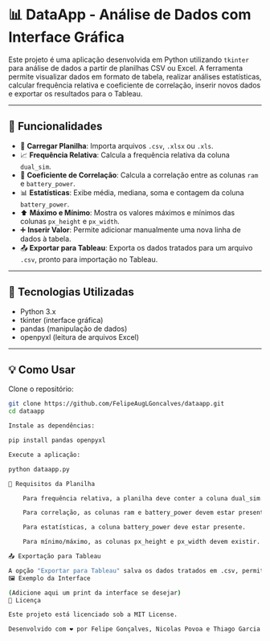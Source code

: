 # 📊 DataApp - Análise de Dados com Interface Gráfica

Este projeto é uma aplicação desenvolvida em Python utilizando `tkinter` para análise de dados a partir de planilhas CSV ou Excel. A ferramenta permite visualizar dados em formato de tabela, realizar análises estatísticas, calcular frequência relativa e coeficiente de correlação, inserir novos dados e exportar os resultados para o Tableau.

---

## 🚀 Funcionalidades

- 📂 **Carregar Planilha**: Importa arquivos `.csv`, `.xlsx` ou `.xls`.
- 📈 **Frequência Relativa**: Calcula a frequência relativa da coluna `dual_sim`.
- 🔗 **Coeficiente de Correlação**: Calcula a correlação entre as colunas `ram` e `battery_power`.
- 📊 **Estatísticas**: Exibe média, mediana, soma e contagem da coluna `battery_power`.
- ⬆️ **Máximo e Mínimo**: Mostra os valores máximos e mínimos das colunas `px_height` e `px_width`.
- ➕ **Inserir Valor**: Permite adicionar manualmente uma nova linha de dados à tabela.
- 📤 **Exportar para Tableau**: Exporta os dados tratados para um arquivo `.csv`, pronto para importação no Tableau.

---

## 🧰 Tecnologias Utilizadas

- Python 3.x  
- tkinter (interface gráfica)  
- pandas (manipulação de dados)  
- openpyxl (leitura de arquivos Excel)

---

## 💡 Como Usar

Clone o repositório:

```bash
git clone https://github.com/FelipeAugLGoncalves/dataapp.git
cd dataapp

Instale as dependências:

pip install pandas openpyxl

Execute a aplicação:

python dataapp.py

📑 Requisitos da Planilha

    Para frequência relativa, a planilha deve conter a coluna dual_sim.

    Para correlação, as colunas ram e battery_power devem estar presentes e conter valores numéricos.

    Para estatísticas, a coluna battery_power deve estar presente.

    Para mínimo/máximo, as colunas px_height e px_width devem existir.

📤 Exportação para Tableau

A opção "Exportar para Tableau" salva os dados tratados em .csv, permitindo fácil importação na ferramenta de visualização Tableau para construção de dashboards.
🖼️ Exemplo da Interface

(Adicione aqui um print da interface se desejar)
📄 Licença

Este projeto está licenciado sob a MIT License.

Desenvolvido com ❤️ por Felipe Gonçalves, Nicolas Povoa e Thiago Garcia
